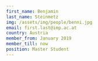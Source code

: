 ```yaml
---
first_name: Benjamin
last_name: Steinmetz
img: /assets/img/people/benni.jpg
email: first.last@imp.ac.at
country: Austria
member_from: January 2019
member_till: now
position: Master Student
---
```

